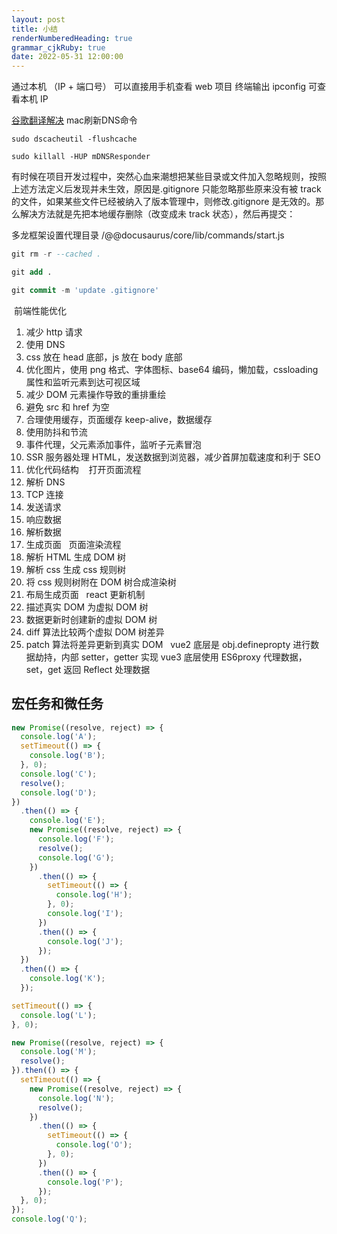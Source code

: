 ```yaml
---
layout: post
title: 小结
renderNumberedHeading: true
grammar_cjkRuby: true
date: 2022-05-31 12:00:00
---
```


通过本机 （IP + 端口号） 可以直接用手机查看 web 项目
终端输出 ipconfig 可查看本机 IP

[谷歌翻译解决](https://zhuanlan.zhihu.com/p/571190754)
mac刷新DNS命令
``` ebnf
sudo dscacheutil -flushcache

sudo killall -HUP mDNSResponder
```

有时候在项目开发过程中，突然心血来潮想把某些目录或文件加入忽略规则，按照上述方法定义后发现并未生效，原因是.gitignore 只能忽略那些原来没有被 track 的文件，如果某些文件已经被纳入了版本管理中，则修改.gitignore 是无效的。那么解决方法就是先把本地缓存删除（改变成未 track 状态），然后再提交：

多龙框架设置代理目录
/@@docusaurus/core/lib/commands/start.js

```sql
git rm -r --cached .

git add .

git commit -m 'update .gitignore'
```

​ 前端性能优化

1.  减少 http 请求
2.  使用 DNS
3.  css 放在 head 底部，js 放在 body 底部
4.  优化图片，使用 png 格式、字体图标、base64 编码，懒加载，cssloading 属性和监听元素到达可视区域
5.  减少 DOM 元素操作导致的重排重绘
6.  避免 src 和 href 为空
7.  合理使用缓存，页面缓存 keep-alive，数据缓存
8.  使用防抖和节流
9.  事件代理，父元素添加事件，监听子元素冒泡
10. SSR 服务器处理 HTML，发送数据到浏览器，减少首屏加载速度和利于 SEO
11. 优化代码结构
    ​
    ​
    ​
    打开页面流程
12. 解析 DNS
13. TCP 连接
14. 发送请求
15. 响应数据
16. 解析数据
17. 生成页面
    ​
    ​
    页面渲染流程
18. 解析 HTML 生成 DOM 树
19. 解析 css 生成 css 规则树
20. 将 css 规则树附在 DOM 树合成渲染树
21. 布局生成页面
    ​
    ​
    react 更新机制
22. 描述真实 DOM 为虚拟 DOM 树
23. 数据更新时创建新的虚拟 DOM 树
24. diff 算法比较两个虚拟 DOM 树差异
25. patch 算法将差异更新到真实 DOM
    ​
    ​
    vue2 底层是 obj.definepropty 进行数据劫持，内部 setter，getter 实现
    vue3 底层使用 ES6proxy 代理数据，set，get 返回 Reflect 处理数据

## 宏任务和微任务

```javascript
new Promise((resolve, reject) => {
  console.log('A');
  setTimeout(() => {
    console.log('B');
  }, 0);
  console.log('C');
  resolve();
  console.log('D');
})
  .then(() => {
    console.log('E');
    new Promise((resolve, reject) => {
      console.log('F');
      resolve();
      console.log('G');
    })
      .then(() => {
        setTimeout(() => {
          console.log('H');
        }, 0);
        console.log('I');
      })
      .then(() => {
        console.log('J');
      });
  })
  .then(() => {
    console.log('K');
  });

setTimeout(() => {
  console.log('L');
}, 0);

new Promise((resolve, reject) => {
  console.log('M');
  resolve();
}).then(() => {
  setTimeout(() => {
    new Promise((resolve, reject) => {
      console.log('N');
      resolve();
    })
      .then(() => {
        setTimeout(() => {
          console.log('O');
        }, 0);
      })
      .then(() => {
        console.log('P');
      });
  }, 0);
});
console.log('Q');
```
